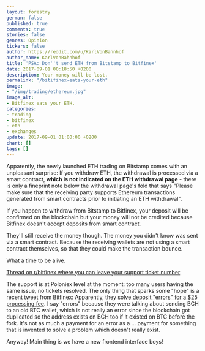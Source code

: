 ```yaml
---
layout: forestry
german: false
published: true
comments: true
stories: false
genres: Opinion
tickers: false
author: https://reddit.com/u/KarlVonBahnhof
author_name: KarlVonBahnhof
title: 'PSA: Don''t send ETH from Bitstamp to Bitfinex'
date: 2017-09-01 00:18:50 +0200
description: Your money will be lost.
permalink: "/bitifinex-eats-your-eth"
image:
- "/img/trading/ethereum.jpg"
image_alt:
- Bitfinex eats your ETH.
categories:
- trading
- bitfinex
- eth
- exchanges
update: 2017-09-01 01:00:00 +0200
chart: []
tags: []
---
```

Apparently, the newly launched ETH trading on Bitstamp comes with an unpleasant surprise: If you withdraw ETH, the withdrawal is processed via a smart contract, **which is not indicated on the ETH withdrawal page** - there is only a fineprint note below the withdrawal page's fold that says "Please make sure that the receiving party supports Ethereum transactions generated from smart contracts prior to initiating an ETH withdrawal".

If you happen to withdraw from Bitstamp to Bitfinex, your deposit will be confirmed on the blockchain but your money will not be credited because Bitfinex doesn't accept deposits from smart contract.

They'll still receive the money though. The money you didn't know was sent via a smart contract. Because the receiving wallets are not using a smart contract themselves, so that they could make the transaction bounce.

What a time to be alive.

[Thread on r/bitfinex where you can leave your support ticket number](https://www.reddit.com/r/bitfinex/comments/6x792r/bitfinex_deposit_eth_from_smart_contract_wallet/)

The support is at Poloniex level at the moment: too many users having the same issue, no tickets resolved. The only thing that sparks some "hope" is a recent tweet from Bitfinex: Apparently, they [solve deposit "errors" for a $25 processing fee](https://twitter.com/bitfinex/status/900646338941128704). I say "errors" because they were talking about sending BCH to an old BTC wallet, which is not really an error since the blockchain got duplicated so the address exists on BCH too if it existed on BTC before the fork. It's not as much a payment for an error as a ... payment for something that is invented to solve a problem which doesn't really exist.

Anyway! Main thing is we have a new frontend interface boys!
